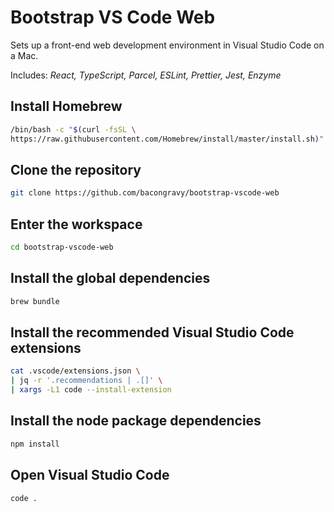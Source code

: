 # Bootstrap VS Code Web

Sets up a front-end web development environment in Visual Studio Code on a Mac.

Includes: _React, TypeScript, Parcel, ESLint, Prettier, Jest, Enzyme_

## Install Homebrew

```sh
/bin/bash -c "$(curl -fsSL \
https://raw.githubusercontent.com/Homebrew/install/master/install.sh)"
```

## Clone the repository

```sh
git clone https://github.com/bacongravy/bootstrap-vscode-web
```

## Enter the workspace

```sh
cd bootstrap-vscode-web
```

## Install the global dependencies

```sh
brew bundle
```

## Install the recommended Visual Studio Code extensions

```sh
cat .vscode/extensions.json \
| jq -r '.recommendations | .[]' \
| xargs -L1 code --install-extension
```

## Install the node package dependencies

```sh
npm install
```

## Open Visual Studio Code

```sh
code .
```
